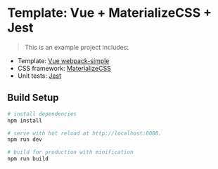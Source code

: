 # Template: Vue + MaterializeCSS + Jest

> This is an example project includes:

* Template: [Vue webpack-simple](https://github.com/vuejs-templates/webpack-simple)
* CSS framework: [MaterializeCSS](https://materializecss.com/)
* Unit tests: [Jest](https://jestjs.io/)

## Build Setup

``` bash
# install dependencies
npm install

# serve with hot reload at http://localhost:8080.
npm run dev

# build for production with minification
npm run build
```

